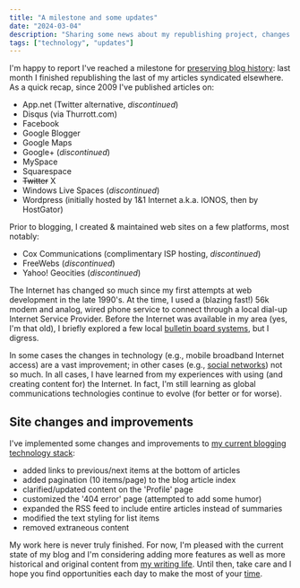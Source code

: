 ```yaml
---
title: "A milestone and some updates"
date: "2024-03-04"
description: "Sharing some news about my republishing project, changes and updates to this site, and a brief reflection on the platforms and technologies I've used to share my writing."
tags: ["technology", "updates"]
---
```


I'm happy to report I've reached a milestone for [preserving blog history](https://kevansizemore.com/blog/2020/03/23/preserving-blog-history/): last month I finished republishing the last of my articles syndicated elsewhere. As a quick recap, since 2009 I've published articles on:

- App.net (Twitter alternative, _discontinued_)
- Disqus (via Thurrott.com)
- Facebook
- Google Blogger
- Google Maps
- Google+ (_discontinued_)
- MySpace
- Squarespace
- ~~Twitter~~ X
- Windows Live Spaces (_discontinued_)
- Wordpress (initially hosted by 1&1 Internet a.k.a. IONOS, then by HostGator)

Prior to blogging, I created & maintained web sites on a few platforms, most notably:

- Cox Communications (complimentary ISP hosting, _discontinued_)
- FreeWebs (_discontinued_)
- Yahoo! Geocities (_discontinued_)

The Internet has changed so much since my first attempts at web development in the late 1990's. At the time, I used a (blazing fast!) 56k modem and analog, wired phone service to connect through a local dial-up Internet Service Provider. Before the Internet was available in my area (yes, I'm that old), I briefly explored a few local [bulletin board systems](https://en.wikipedia.org/wiki/Bulletin_board_system), but I digress.

In some cases the changes in technology (e.g., mobile broadband Internet access) are a vast improvement; in other cases (e.g., [social networks](https://kevansizemore.com/blog/2020/08/01/quitting-antisocial-media/)) not so much. In all cases, I have learned from my experiences with using (and creating content for) the Internet. In fact, I'm still learning as global communications technologies continue to evolve (for better or for worse).

## Site changes and improvements

I've implemented some changes and improvements to [my current blogging technology stack](https://kevansizemore.com/blog/2023/02/24/switching-clouds-and-frameworks-again/):

- added links to previous/next items at the bottom of articles
- added pagination (10 items/page) to the blog article index
- clarified/updated content on the 'Profile' page
- customized the '404 error' page (attempted to add some humor)
- expanded the RSS feed to include entire articles instead of summaries
- modified the text styling for list items
- removed extraneous content

My work here is never truly finished. For now, I'm pleased with the current state of my blog and I'm considering adding more features as well as more historical and original content from [my writing life](https://kevansizemore.com/blog/2021/01/30/my-writing-life-so-far/). Until then, take care and I hope you find opportunities each day to make the most of your [time](https://kevansizemore.com/blog/2024/02/15/on-time/).
